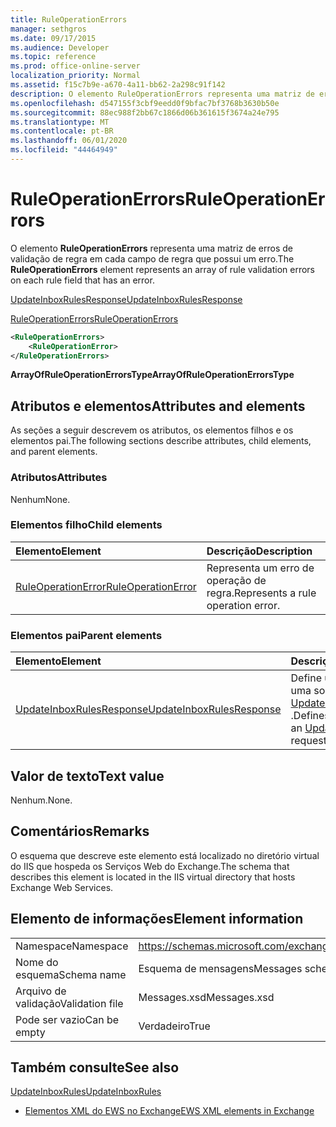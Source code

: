 ```yaml
---
title: RuleOperationErrors
manager: sethgros
ms.date: 09/17/2015
ms.audience: Developer
ms.topic: reference
ms.prod: office-online-server
localization_priority: Normal
ms.assetid: f15c7b9e-a670-4a11-bb62-2a298c91f142
description: O elemento RuleOperationErrors representa uma matriz de erros de validação de regra em cada campo de regra que possui um erro.
ms.openlocfilehash: d547155f3cbf9eedd0f9bfac7bf3768b3630b50e
ms.sourcegitcommit: 88ec988f2bb67c1866d06b361615f3674a24e795
ms.translationtype: MT
ms.contentlocale: pt-BR
ms.lasthandoff: 06/01/2020
ms.locfileid: "44464949"
---
```

# <a name="ruleoperationerrors"></a><span data-ttu-id="f733e-103">RuleOperationErrors</span><span class="sxs-lookup"><span data-stu-id="f733e-103">RuleOperationErrors</span></span>

<span data-ttu-id="f733e-104">O elemento **RuleOperationErrors** representa uma matriz de erros de validação de regra em cada campo de regra que possui um erro.</span><span class="sxs-lookup"><span data-stu-id="f733e-104">The **RuleOperationErrors** element represents an array of rule validation errors on each rule field that has an error.</span></span> 
  
[<span data-ttu-id="f733e-105">UpdateInboxRulesResponse</span><span class="sxs-lookup"><span data-stu-id="f733e-105">UpdateInboxRulesResponse</span></span>](updateinboxrulesresponse.md)
  
[<span data-ttu-id="f733e-106">RuleOperationErrors</span><span class="sxs-lookup"><span data-stu-id="f733e-106">RuleOperationErrors</span></span>](ruleoperationerrors.md)
  
```XML
<RuleOperationErrors>
    <RuleOperationError>
</RuleOperationErrors>
```

 <span data-ttu-id="f733e-107">**ArrayOfRuleOperationErrorsType**</span><span class="sxs-lookup"><span data-stu-id="f733e-107">**ArrayOfRuleOperationErrorsType**</span></span>
## <a name="attributes-and-elements"></a><span data-ttu-id="f733e-108">Atributos e elementos</span><span class="sxs-lookup"><span data-stu-id="f733e-108">Attributes and elements</span></span>

<span data-ttu-id="f733e-109">As seções a seguir descrevem os atributos, os elementos filhos e os elementos pai.</span><span class="sxs-lookup"><span data-stu-id="f733e-109">The following sections describe attributes, child elements, and parent elements.</span></span>
  
### <a name="attributes"></a><span data-ttu-id="f733e-110">Atributos</span><span class="sxs-lookup"><span data-stu-id="f733e-110">Attributes</span></span>

<span data-ttu-id="f733e-111">Nenhum</span><span class="sxs-lookup"><span data-stu-id="f733e-111">None.</span></span>
  
### <a name="child-elements"></a><span data-ttu-id="f733e-112">Elementos filho</span><span class="sxs-lookup"><span data-stu-id="f733e-112">Child elements</span></span>

|<span data-ttu-id="f733e-113">**Elemento**</span><span class="sxs-lookup"><span data-stu-id="f733e-113">**Element**</span></span>|<span data-ttu-id="f733e-114">**Descrição**</span><span class="sxs-lookup"><span data-stu-id="f733e-114">**Description**</span></span>|
|:-----|:-----|
|[<span data-ttu-id="f733e-115">RuleOperationError</span><span class="sxs-lookup"><span data-stu-id="f733e-115">RuleOperationError</span></span>](ruleoperationerror.md) <br/> |<span data-ttu-id="f733e-116">Representa um erro de operação de regra.</span><span class="sxs-lookup"><span data-stu-id="f733e-116">Represents a rule operation error.</span></span>  <br/> |
   
### <a name="parent-elements"></a><span data-ttu-id="f733e-117">Elementos pai</span><span class="sxs-lookup"><span data-stu-id="f733e-117">Parent elements</span></span>

|<span data-ttu-id="f733e-118">**Elemento**</span><span class="sxs-lookup"><span data-stu-id="f733e-118">**Element**</span></span>|<span data-ttu-id="f733e-119">**Descrição**</span><span class="sxs-lookup"><span data-stu-id="f733e-119">**Description**</span></span>|
|:-----|:-----|
|[<span data-ttu-id="f733e-120">UpdateInboxRulesResponse</span><span class="sxs-lookup"><span data-stu-id="f733e-120">UpdateInboxRulesResponse</span></span>](updateinboxrulesresponse.md) <br/> |<span data-ttu-id="f733e-121">Define uma resposta a uma solicitação [UpdateInboxRules](updateinboxrules.md) .</span><span class="sxs-lookup"><span data-stu-id="f733e-121">Defines a response to an [UpdateInboxRules](updateinboxrules.md) request.</span></span>  <br/> |
   
## <a name="text-value"></a><span data-ttu-id="f733e-122">Valor de texto</span><span class="sxs-lookup"><span data-stu-id="f733e-122">Text value</span></span>

<span data-ttu-id="f733e-123">Nenhum.</span><span class="sxs-lookup"><span data-stu-id="f733e-123">None.</span></span>
  
## <a name="remarks"></a><span data-ttu-id="f733e-124">Comentários</span><span class="sxs-lookup"><span data-stu-id="f733e-124">Remarks</span></span>

<span data-ttu-id="f733e-125">O esquema que descreve este elemento está localizado no diretório virtual do IIS que hospeda os Serviços Web do Exchange.</span><span class="sxs-lookup"><span data-stu-id="f733e-125">The schema that describes this element is located in the IIS virtual directory that hosts Exchange Web Services.</span></span>
  
## <a name="element-information"></a><span data-ttu-id="f733e-126">Elemento de informações</span><span class="sxs-lookup"><span data-stu-id="f733e-126">Element information</span></span>

|||
|:-----|:-----|
|<span data-ttu-id="f733e-127">Namespace</span><span class="sxs-lookup"><span data-stu-id="f733e-127">Namespace</span></span>  <br/> |https://schemas.microsoft.com/exchange/services/2006/messages  <br/> |
|<span data-ttu-id="f733e-128">Nome do esquema</span><span class="sxs-lookup"><span data-stu-id="f733e-128">Schema name</span></span>  <br/> |<span data-ttu-id="f733e-129">Esquema de mensagens</span><span class="sxs-lookup"><span data-stu-id="f733e-129">Messages schema</span></span>  <br/> |
|<span data-ttu-id="f733e-130">Arquivo de validação</span><span class="sxs-lookup"><span data-stu-id="f733e-130">Validation file</span></span>  <br/> |<span data-ttu-id="f733e-131">Messages.xsd</span><span class="sxs-lookup"><span data-stu-id="f733e-131">Messages.xsd</span></span>  <br/> |
|<span data-ttu-id="f733e-132">Pode ser vazio</span><span class="sxs-lookup"><span data-stu-id="f733e-132">Can be empty</span></span>  <br/> |<span data-ttu-id="f733e-133">Verdadeiro</span><span class="sxs-lookup"><span data-stu-id="f733e-133">True</span></span>  <br/> |
   
## <a name="see-also"></a><span data-ttu-id="f733e-134">Também consulte</span><span class="sxs-lookup"><span data-stu-id="f733e-134">See also</span></span>



[<span data-ttu-id="f733e-135">UpdateInboxRules</span><span class="sxs-lookup"><span data-stu-id="f733e-135">UpdateInboxRules</span></span>](updateinboxrules.md)


- [<span data-ttu-id="f733e-136">Elementos XML do EWS no Exchange</span><span class="sxs-lookup"><span data-stu-id="f733e-136">EWS XML elements in Exchange</span></span>](ews-xml-elements-in-exchange.md)

